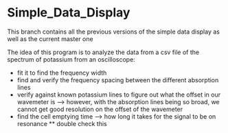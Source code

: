 # Simple_Data_Display

This branch contains all the previous versions of the simple data display as well as the current master one

The idea of this program is to analyze the data from a csv file of the spectrum of potassium from an oscilloscope: 
* fit it to find the frequency width
* find and verify the frequency spacing between the different absorption lines
* verify against known potassium lines to figure out what the offset in our wavemeter is
--> however, with the absorption lines being so broad, we cannot get good resolution on the offset of the wavemeter
* find the cell emptying time --> how long it takes for the signal to be on resonance ** double check this

 
